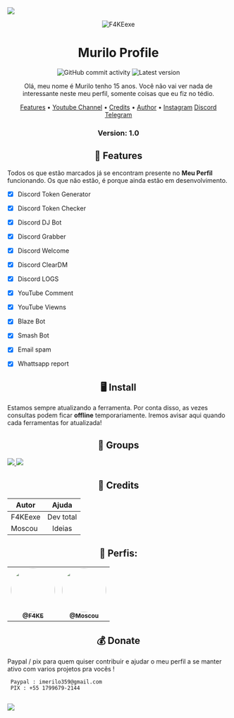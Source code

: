 <img src= "https://camo.githubusercontent.com/71b837571c48af3aa60a73dbc9d5936aa359d78efbfa8a6743cbbbc16b80ef4d/68747470733a2f2f63646e2e646973636f72646170702e636f6d2f6174746163686d656e74732f3830353930323039333930363630383138362f3830353931333937323533353539303932322f74656e6f722e676966"/>
</p>

<p align="center" ><img alt="F4KEexe" src="https://raw.githubusercontent.com/MicaelliMedeiros/micaellimedeiros/master/image/computer-illustration.png"></p>

<h1 align="center">Murilo Profile </h1>
<p align="center">
  <img alt="GitHub commit activity" src="https://img.shields.io/github/commit-activity/m/Kiny-Kiny/Kiny-Painel">
  <img alt="Latest version" src="https://img.shields.io/github/v/release/Kiny-Kiny/Kiny-Painel.svg" alt="Latest version">

  <p align="center">
    Olá, meu nome é Murilo tenho 15 anos. Você não vai ver nada de interessante neste meu perfil, somente coisas que eu fiz no tédio.
  </p>
</p> 



<p align="center">
  <a href="https://github.com/F4KEexe?tab=repositories">Features</a> •
  <a href="https://youtube.com/channel/UC1aTvkvmTVO7OJ6oixtJo8w">Youtube Channel</a> •
  <a href="https://github.com/F4KEexe">Credits</a> •
  <a href="https://github.com/F4KEexe">Author</a> •
  <a href="http://instagram.com/murilo.1p/">Instagram</a>
  <a href="https://discord.gg/pE7w8vbqGd">Discord</a>
  <a href="https://t.me/blazecrash">Telegram</a>
</p>

<h3><p align="center">Version: 1.0</p></h3>
 
<h2 align="center">📆  Features</h2>

Todos os que estão marcados já se encontram presente no **Meu Perfil** funcionando. 
Os que não estão, é porque ainda estão em desenvolvimento.

- [x] Discord Token Generator
- [x] Discord Token Checker
- [x] Discord DJ Bot
- [x] Discord Grabber
- [x] Discord Welcome
- [x] Discord ClearDM
- [x] Discord LOGS
- [x] YouTube Comment
- [x] YouTube Viewns
- [x] Blaze Bot
- [x] Smash Bot
- [x] Email spam
- [x] Whattsapp report


<h2 align="center">🖥 Install</h2>

Estamos sempre atualizando a ferramenta. Por conta disso, as vezes consultas podem ficar **offline** temporariamente. 
Iremos avisar aqui quando cada ferramentas for atualizada!

<p align="center" >
  <h2 align="center">📧 Groups</h2>
<a href="https://wa.me/+5517996792144c" alt="WhatsApp">
  <img src = "https://img.shields.io/badge/-WhatsApp-25d366?style=flat-square&labelColor=25d366&logo=whatsapp&logoColor=white&link=API-DO-SEU-WHATSAPP" /> </a>

<a href="http://t.me/F4KEexe" alt="Telegram">
  <img src = "https://img.shields.io/badge/-Telegram-1ca0f1?style=for-the-badge&labelColor=1ca0f1&logo=telegram&logoColor=white&link=https://t.me/kinycrimson" /> </a>

<h2 align="center">🙏  Credits</h2>

| Autor          | Ajuda                                                                  |
| -------------- |:-------------:                                                         |
| F4KEexe        | Dev total                                                              |
| Moscou         | Ideias                                                                 |

<div align="center">
  <h2>👤 Perfis:</h2>

  <table>
    <tr>
      <td align="center"><a href="https://github.com/F4KEexe"><img style="border-radius: 50%;" src="https://avatars.githubusercontent.com/u/93842250?v=4" width="100px;" alt=""/><br /><sub><b>@F4KE</b></sub></a><br /></td>
      <td align="center"><a href="https://github.com/Moscouzin"><img style="border-radius: 50%;" src="https://avatars.githubusercontent.com/u/102753231?v=4" width="100px;" alt=""/><br /><sub><b>@Moscou</b></sub></a><br /></td>
  </table>
</div>
 
 <h2 align="center">💰 Donate</h2>
 
 Paypal / pix  para quem quiser contribuir e ajudar o meu perfil a se manter ativo com varios projetos pra vocês !
 ```
  Paypal : imerilo359@gmail.com
  PIX : +55 1799679-2144
  
 ```

<p>
<img src= "https://camo.githubusercontent.com/71b837571c48af3aa60a73dbc9d5936aa359d78efbfa8a6743cbbbc16b80ef4d/68747470733a2f2f63646e2e646973636f72646170702e636f6d2f6174746163686d656e74732f3830353930323039333930363630383138362f3830353931333937323533353539303932322f74656e6f722e676966"/>
</p>

